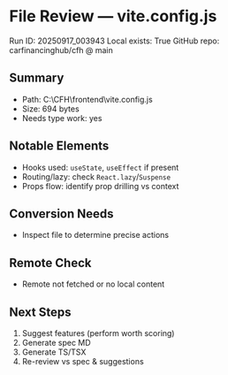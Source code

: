 # File Review — vite.config.js
Run ID: 20250917_003943
Local exists: True
GitHub repo: carfinancinghub/cfh @ main

## Summary
- Path: C:\CFH\frontend\vite.config.js
- Size: 694 bytes
- Needs type work: yes

## Notable Elements
- Hooks used: `useState`, `useEffect` if present
- Routing/lazy: check `React.lazy`/`Suspense`
- Props flow: identify prop drilling vs context

## Conversion Needs
- Inspect file to determine precise actions

## Remote Check
- Remote not fetched or no local content

## Next Steps
1) Suggest features (perform worth scoring)
2) Generate spec MD
3) Generate TS/TSX
4) Re-review vs spec & suggestions